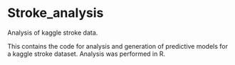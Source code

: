 # Stroke_analysis
Analysis of kaggle stroke data. 

This contains the code for analysis and generation of predictive models for a kaggle stroke dataset.
Analysis was performed in R. 

